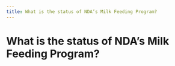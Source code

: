 ```yaml
---
title: What is the status of NDA’s Milk Feeding Program?
---
```


# What is the status of NDA’s Milk Feeding Program?
